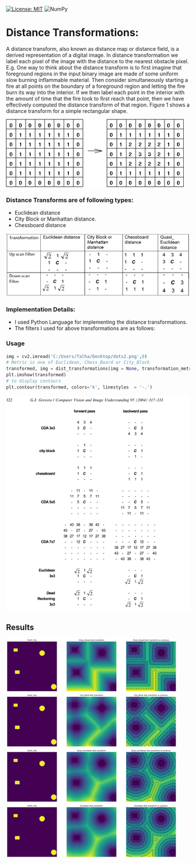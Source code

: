 [![License: MIT](https://img.shields.io/badge/License-MIT-yellow.svg)](https://opensource.org/licenses/MIT)
<img alt="NumPy" src="https://img.shields.io/badge/numpy%20-%23013243.svg?&style=for-the-badge&logo=numpy&logoColor=white" />

# Distance Transformations:
A distance transform, also known as distance map or distance field, is a derived representation of a digital image. In distance transformation we  label each pixel of the image with the distance to the nearest obstacle pixel. E.g.
One way to think about the distance transform is to first imagine that foreground regions in the input binary image are made of some uniform slow burning inflammable material. Then consider simultaneously starting a fire at all points on the boundary of a foreground region and letting the fire burn its way into the interior. If we then label each point in the interior with the amount of time that the fire took to first reach that point, then we have effectively computed the distance transform of that region. Figure 1 shows a distance transform for a simple rectangular shape.

![alt text](https://github.com/Mr-TalhaIlyas/Distance-Transforms/blob/master/screens/img1.gif)

### Distance Transforms are of following types:
* Euclidean distance
* City Block or Manhattan distance.
* Chessboard distance

![alt text](https://github.com/Mr-TalhaIlyas/Distance-Transforms/blob/master/screens/img2.png)

### Implementation Details:
* I used Python Language for implementing the distance transformations.
* The filters I used for above transformations are as follows:

### Usage
```python
img = cv2.imread('C:/Users/Talha/Desktop/dots2.png',0)
# Metric is one of Euclidean, Chess_Board or City_Block
transformed, img = dist_transformations(img = None, transformation_metric = 'City_Block') 
plt.imshow(transformed)
# to display contours
plt.contour(transformed, colors='k', linestyles  = '-.')
```
![alt text](https://github.com/Mr-TalhaIlyas/Distance-Transforms/blob/master/screens/img4.png)

## Results
![alt text](https://github.com/Mr-TalhaIlyas/Distance-Transforms/blob/master/screens/img3.png)
![alt text](https://github.com/Mr-TalhaIlyas/Distance-Transforms/blob/master/screens/img5.png)
![alt text](https://github.com/Mr-TalhaIlyas/Distance-Transforms/blob/master/screens/img6.png)
![alt text](https://github.com/Mr-TalhaIlyas/Distance-Transforms/blob/master/screens/img7.png)
